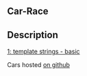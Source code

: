 ## Car-Race

## Description 


[1: template strings - basic](https://github.com/kuzeysg/ES6KATAs/blob/master/template-strings/1-basic/1-template-strings-basic-resolved.js)

Cars hosted [on github](https://kuzeysg.github.io/resume/)